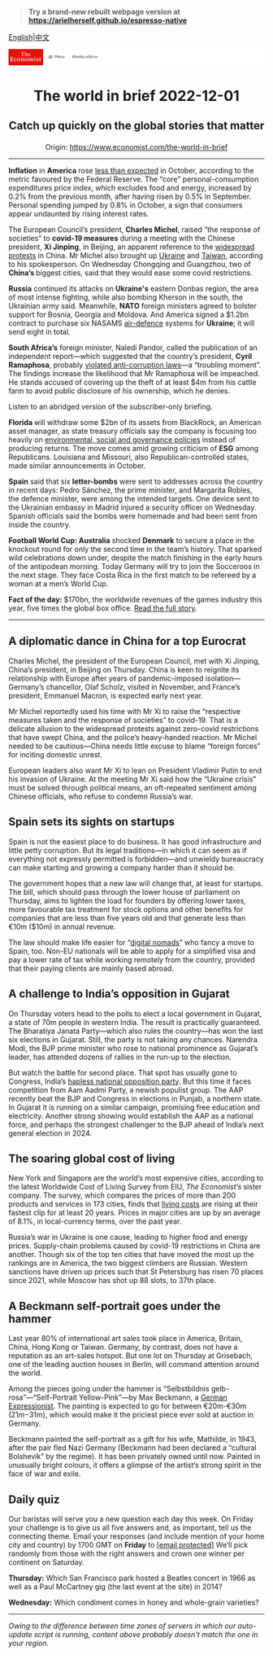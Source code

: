 > **Try a brand-new rebuilt webpage version at https://arielherself.github.io/espresso-native**

[English](https://github.com/arielherself/espresso/blob/main/README.md)|[中文](https://github-com.translate.goog/arielherself/espresso/blob/main/README.md?_x_tr_sl=en&_x_tr_tl=zh-CN&_x_tr_hl=zh-CN&_x_tr_pto=wapp)



![The Economist](menubar.png)

# <p align="center">The world in brief 2022-12-01</p>

## <p align="center">Catch up quickly on the global stories that matter</p>

<p align="center">Origin: <a href="https://www.economist.com/the-world-in-brief">https://www.economist.com/the-world-in-brief</a><hr>

<strong>Inflation</strong> in <strong>America</strong> rose [less than expected](https://www.economist.com/finance-and-economics/2022/09/13/america-still-has-an-inflation-problem) in October, according to the metric favoured by the Federal Reserve. The “core” personal-consumption expenditures price index, which excludes food and energy, increased by 0.2% from the previous month, after having risen by 0.5% in September. Personal spending jumped by 0.8% in October, a sign that consumers appear undaunted by rising interest rates.

The European Council’s president, <strong>Charles Michel</strong>, raised “the response of societies” to <strong>covid-19 measures</strong> during a meeting with the Chinese president, <strong>Xi Jinping</strong>, in Beijing, an apparent reference to the [widespread protests](https://www.economist.com/china/2022/11/27/unrest-breaks-out-across-china-as-frustration-at-lockdowns-grows) in China. Mr Michel also brought up [Ukraine](https://www.economist.com/china/2022/09/15/xi-jinping-wont-ditch-vladimir-putin-for-now) and [Taiwan](https://www.economist.com/leaders/2022/04/23/how-to-deter-china-from-attacking-taiwan), according to his spokesperson. On Wednesday Chongqing and Guangzhou, two of <strong>China’s </strong>biggest cities, said that they would ease some covid restrictions.

<strong>Russia</strong> continued its attacks on<strong> Ukraine&#x27;s</strong> eastern Donbas region, the area of most intense fighting, while also bombing Kherson in the south, the Ukrainian army said. Meanwhile, <strong>NATO </strong>foreign ministers agreed to bolster support for Bosnia, Georgia and Moldova. And America signed a $1.2bn contract to purchase six NASAMS [air-defence](https://www.economist.com/europe/2022/11/06/western-air-defence-systems-help-ukraine-shoot-down-more-missiles) systems for <strong>Ukraine</strong>; it will send eight in total. 

<strong>South Africa’s</strong> foreign minister, Naledi Pandor, called the publication of an independent report—which suggested that the country’s president, <strong>Cyril Ramaphosa</strong>, probably [violated anti-corruption laws](https://www.economist.com/middle-east-and-africa/2022/06/23/allegations-of-impropriety-weaken-south-africas-president)—a “troubling moment”. The findings increase the likelihood that Mr Ramaphosa will be impeached. He stands accused of covering up the theft of at least $4m from his cattle farm to avoid public disclosure of his ownership, which he denies.

Listen to an abridged version of the subscriber-only briefing.

<strong>Florida </strong>will withdraw some $2bn of its assets from BlackRock, an American asset manager, as state treasury officials say the company is focusing too heavily on [environmental, social and governance policies](https://www.economist.com/finance-and-economics/2022/11/16/the-tenacity-of-esg-investing) instead of producing returns. The move comes amid growing criticism of <strong>ESG</strong> among Republicans. Louisiana and Missouri, also Republican-controlled states, made similar announcements in October.

<strong>Spain</strong> said that six <strong>letter-bombs</strong> were sent to addresses across the country in recent days: Pedro Sánchez, the prime minister, and Margarita Robles, the defence minister, were among the intended targets. One device sent to the Ukrainian embassy in Madrid injured a security officer on Wednesday. Spanish officials said the bombs were homemade and had been sent from inside the country. 

<strong>Football World Cup: Australia</strong> shocked <strong>Denmark</strong> to secure a place in the knockout round for only the second time in the team’s history. That sparked wild celebrations down under, despite the match finishing in the early hours of the antipodean morning. Today Germany will try to join the Socceroos in the next stage. They face Costa Rica in the first match to be refereed by a woman at a men’s World Cup.

<strong>Fact of the day: </strong>$170bn, the worldwide revenues of the games industry this year, five times the global box office. [Read the full story](https://www.economist.com/business/2022/11/29/microsoft-activision-blizzard-and-the-future-of-gaming).

----------

## A diplomatic dance in China for a top Eurocrat

Charles Michel, the president of the European Council, met with Xi Jinping, China’s president, in Beijing on Thursday. China is keen to reignite its relationship with Europe after years of pandemic-imposed isolation—Germany’s chancellor, Olaf Scholz, visited in November, and France’s president, Emmanuel Macron, is expected early next year.

Mr Michel reportedly used his time with Mr Xi to raise the “respective measures taken and the response of societies” to covid-19. That is a delicate allusion to the widespread protests against zero-covid restrictions that have swept China, and the police’s heavy-handed reaction. Mr Michel needed to be cautious—China needs little excuse to blame “foreign forces” for inciting domestic unrest.

European leaders also want Mr Xi to lean on President Vladimir Putin to end his invasion of Ukraine. At the meeting Mr Xi said how the “Ukraine crisis” must be solved through political means, an oft-repeated sentiment among Chinese officials, who refuse to condemn Russia’s war. 

## Spain sets its sights on startups

Spain is not the easiest place to do business. It has good infrastructure and little petty corruption. But its legal traditions—in which it can seem as if everything not expressly permitted is forbidden—and unwieldy bureaucracy can make starting and growing a company harder than it should be.

The government hopes that a new law will change that, at least for startups. The bill, which should pass through the lower house of parliament on Thursday, aims to lighten the load for founders by offering lower taxes, more favourable tax treatment for stock options and other benefits for companies that are less than five years old and that generate less than €10m ($10m) in annual revenue.

The law should make life easier for “[digital nomads](https://www.economist.com/europe/2021/10/02/why-europe-is-a-great-place-for-digital-nomads)” who fancy a move to Spain, too. Non-EU nationals will be able to apply for a simplified visa and pay a lower rate of tax while working remotely from the country, provided that their paying clients are mainly based abroad. 

## A challenge to India’s opposition in Gujarat

On Thursday voters head to the polls to elect a local government in Gujarat, a state of 70m people in western India. The result is practically guaranteed. The Bharatiya Janata Party—which also rules the country—has won the last six elections in Gujarat. Still, the party is not taking any chances. Narendra Modi, the BJP prime minister who rose to national prominence as Gujarat’s leader, has attended dozens of rallies in the run-up to the election.

But watch the battle for second place. That spot has usually gone to Congress, India’s [hapless national opposition party](https://www.economist.com/asia/2021/11/27/narendra-modis-secret-weapon-a-useless-opposition). But this time it faces competition from Aam Aadmi Party, a newish populist group. The AAP recently beat the BJP and Congress in elections in Punjab, a northern state. In Gujarat it is running on a similar campaign, promising free education and electricity. Another strong showing would establish the AAP as a national force, and perhaps the strongest challenger to the BJP ahead of India’s next general election in 2024.

## The soaring global cost of living

New York and Singapore are the world’s most expensive cities, according to the latest Worldwide Cost of Living Survey from EIU, <em>The Economist’s</em> sister company. The survey, which compares the prices of more than 200 products and services in 173 cities, finds that [living costs](https://www.economist.com/graphic-detail/2022/09/08/global-living-standards-are-moving-in-the-wrong-direction) are rising at their fastest clip for at least 20 years. Prices in major cities are up by an average of 8.1%, in local-currency terms, over the past year.

Russia’s war in Ukraine is one cause, leading to higher food and energy prices. Supply-chain problems caused by covid-19 restrictions in China are another. Though six of the top ten cities that have moved the most up the rankings are in America, the two biggest climbers are Russian. Western sanctions have driven up prices such that St Petersburg has risen 70 places since 2021, while Moscow has shot up 88 slots, to 37th place.

## A Beckmann self-portrait goes under the hammer

Last year 80% of international art sales took place in America, Britain, China, Hong Kong or Taiwan. Germany, by contrast, does not have a reputation as an art-sales hotspot. But one lot on Thursday at Grisebach, one of the leading auction houses in Berlin, will command attention around the world.

Among the pieces going under the hammer is “Selbstbildnis gelb-rosa”—“Self-Portrait Yellow-Pink”—by Max Beckmann, a [German Expressionist](https://www.economist.com/1843/2019/03/14/talent-and-tragedy-). The painting is expected to go for between €20m-€30m ($21m-$31m), which would make it the priciest piece ever sold at auction in Germany.

Beckmann painted the self-portrait as a gift for his wife, Mathilde, in 1943, after the pair fled Nazi Germany (Beckmann had been declared a “cultural Bolshevik” by the regime). It has been privately owned until now. Painted in unusually bright colours, it offers a glimpse of the artist’s strong spirit in the face of war and exile. 

## Daily quiz

Our baristas will serve you a new question each day this week. On Friday your challenge is to give us all five answers and, as important, tell us the connecting theme. Email your responses (and include mention of your home city and country) by 1700 GMT on <strong>Friday</strong> to [[email&#160;protected]](https://www.economist.com/cdn-cgi/l/email-protection) We’ll pick randomly from those with the right answers and crown one winner per continent on Saturday.

<strong>Thursday:</strong> Which San Francisco park hosted a Beatles concert in 1966 as well as a Paul McCartney gig (the last event at the site) in 2014?

<strong>Wednesday:</strong> Which condiment comes in honey and whole-grain varieties?

----------

*Owing to the difference between time zones of servers in which our auto-update script is running, content above probably doesn't match the one in your region.*

